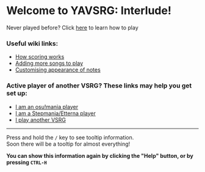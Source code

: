 ﻿# **Welcome to YAVSRG: Interlude!**

Never played before? Click [here](https://github.com/YAVSRG/Interlude/wiki/How-to-play) to learn how to play

### Useful wiki links:

- [How scoring works](https://github.com/YAVSRG/Interlude/wiki/How-to-play#scoring)
- [Adding more songs to play](https://github.com/YAVSRG/Interlude/wiki/Adding-songs)
- [Customising appearance of notes](http://github.com/YAVSRG/Interlude/wiki/Themes)

### Active player of another VSRG? These links may help you get set up:

- [I am an osu!mania player](https://github.com/YAVSRG/Interlude/wiki/Switching-from-other-games#osumania)
- [I am a Stepmania/Etterna player](https://github.com/YAVSRG/Interlude/wiki/Switching-from-other-games#stepmaniaetterna)
- [I play another VSRG](https://github.com/YAVSRG/Interlude/wiki/Switching-from-other-games)

----

Press and hold the `/` key to see tooltip information.  
Soon there will be a tooltip for almost everything!

**You can show this information again by clicking the "Help" button, or by pressing `CTRL-H`**